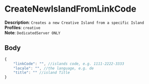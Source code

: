 # CreateNewIslandFromLinkCode

**Description**: `Creates a new Creative Island from a specific Island` \
**Profiles**: `creative` \
**Note**: `DedicatedServer ONLY`

## Body
```js
{
    "linkCode": "", //islands code, e.g. 1111-2222-3333
    "locale": "", //the language, e.g. de
    "title": "" //island Title
}
```
